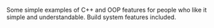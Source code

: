 Some simple examples of C++ and OOP features for people who like it simple and understandable. Build system features included. 

